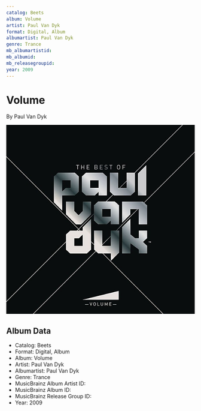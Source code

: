 ```yaml
---
catalog: Beets
album: Volume
artist: Paul Van Dyk
format: Digital, Album
albumartist: Paul Van Dyk
genre: Trance
mb_albumartistid: 
mb_albumid: 
mb_releasegroupid: 
year: 2009
---
```


# Volume

By Paul Van Dyk

![](../../assets/beetscovers/Paul_Van_Dyk-Volume.jpg)

## Album Data

- Catalog: Beets
- Format: Digital, Album
- Album: Volume
- Artist: Paul Van Dyk
- Albumartist: Paul Van Dyk
- Genre: Trance
- MusicBrainz Album Artist ID: 
- MusicBrainz Album ID: 
- MusicBrainz Release Group ID: 
- Year: 2009

